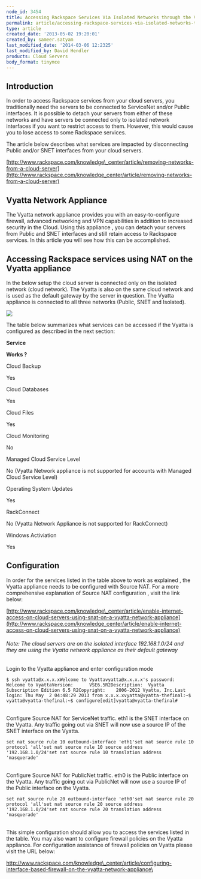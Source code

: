 ```yaml
---
node_id: 3454
title: Accessing Rackspace Services Via Isolated Networks through the Vyatta Network Appliance
permalink: article/accessing-rackspace-services-via-isolated-networks-through-the-vyatta-network-appliance
type: article
created_date: '2013-05-02 19:20:01'
created_by: sameer.satyam
last_modified_date: '2014-03-06 12:2325'
last_modified_by: David Hendler
products: Cloud Servers
body_format: tinymce
---
```


Introduction
------------

In order to access Rackspace services from your cloud servers, you
traditionally need the servers to be connected to ServiceNet and/or
Public interfaces. It is possible to detach your servers from either of
these networks and have servers be connected only to isolated network
interfaces if you want to restrict access to them. However, this would
cause you to lose access to some Rackspace services.

The article below describes what services are impacted by disconnecting
Public and/or SNET interfaces from your cloud servers.

[http://www.rackspace.com/knowledge\_center/article/removing-networks-from-a-cloud-server](http://www.rackspace.com/knowledge_center/article/removing-networks-from-a-cloud-server)

Vyatta Network Appliance
------------------------

The Vyatta network appliance provides you with an easy-to-configure
firewall, advanced networking and VPN capabilities in addition to
increased security in the Cloud. Using this appliance , you can detach
your servers from Public and SNET interfaces and still retain access to
Rackspace services. In this article you will see how this can be
accomplished.

Accessing Rackspace services using NAT on the Vyatta appliance
--------------------------------------------------------------

In the below setup the cloud server is connected only on the isolated
network (cloud network). The Vyatta is also on the same cloud network
and is used as the default gateway by the server in question. The Vyatta
appliance is connected to all three networks (Public, SNET and
Isolated). 

![](/knowledge_center/sites/default/files/styles/half_width/public/field/image/Vyatta.jpg)

The table below summarizes what services can be accessed if the Vyatta
is configured as described in the next section:

**Service**

**Works ?**

Cloud Backup

Yes

Cloud Databases

Yes

Cloud Files

Yes

Cloud Monitoring

No

Managed Cloud Service Level

No (Vyatta Network appliance is not supported for accounts with Managed
Cloud Service Level)

Operating System Updates

Yes

RackConnect

No (Vyatta Network Appliance is not supported for RackConnect)

Windows Activiation

Yes

 

Configuration
-------------

In order for the services listed in the table above to work as explained
, the Vyatta appliance needs to be configured with Source NAT.  For a
more comprehensive explanation of Source NAT configuration , visit the
link below: 

[http://www.rackspace.com/knowledge\_center/article/enable-internet-access-on-cloud-servers-using-snat-on-a-vyatta-network-appliance](http://www.rackspace.com/knowledge_center/article/enable-internet-access-on-cloud-servers-using-snat-on-a-vyatta-network-appliance)

###### Note: The cloud servers are on the isolated interface 192.168.1.0/24 and they are using the Vyatta network appliance as their default gateway

Login to the Vyatta appliance and enter configuration mode 

    $ ssh vyatta@x.x.x.xWelcome to Vyattavyatta@x.x.x.x's password: Welcome to VyattaVersion:      VSE6.5R2Description:  Vyatta Subscription Edition 6.5 R2Copyright:    2006-2012 Vyatta, Inc.Last login: Thu May  2 04:48:29 2013 from x.x.x.xvyatta@vyatta-thefinal:~$ vyatta@vyatta-thefinal:~$ configure[edit]vyatta@vyatta-thefinal# 

\
Configure Source NAT for ServiceNet traffic. eth1 is the SNET interface
on the Vyatta. Any traffic going out via SNET will now use a source IP
of the SNET interface on the Vyatta.

~~~~ {.p1}
set nat source rule 10 outbound-interface 'eth1'set nat source rule 10 protocol 'all'set nat source rule 10 source address '192.168.1.0/24'set nat source rule 10 translation address 'masquerade'
~~~~

\
Configure Source NAT for PublicNet traffic. eth0 is the Public interface
on the Vyatta. Any traffic going out via PublicNet will now use a source
IP of the Public interface on the Vyatta.

~~~~ {.p1}
set nat source rule 20 outbound-interface 'eth0'set nat source rule 20 protocol 'all'set nat source rule 20 source address '192.168.1.0/24'set nat source rule 20 translation address 'masquerade'
~~~~

\
This simple configuration should allow you to access the services listed
in the table. You may also want to configure firewall policies on the
Vyatta appliance. For configuration assistance of firewall policies on
Vyatta please visit the URL below:

[http://www.rackspace.com/knowledge\_center/article/configuring-interface-based-firewall-on-the-vyatta-network-appliance\
](http://www.rackspace.com/knowledge_center/article/configuring-interface-based-firewall-on-the-vyatta-network-appliance)

